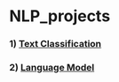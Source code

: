 # NLP_projects

### 1) [Text Classification](https://github.com/dhananjayraut/NLP_projects/tree/master/Text%20Classification)

### 2) [Language Model](https://github.com/dhananjayraut/NLP_projects/tree/master/Language%20Model)